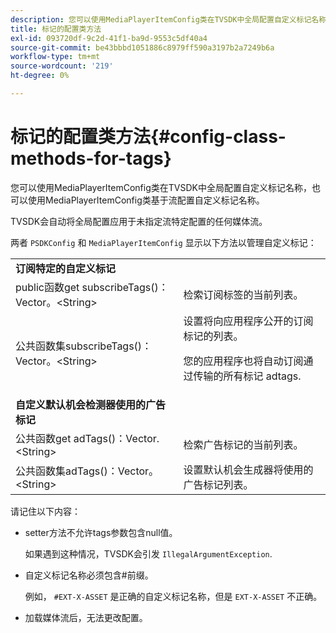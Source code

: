 ```yaml
---
description: 您可以使用MediaPlayerItemConfig类在TVSDK中全局配置自定义标记名称，也可以使用MediaPlayerItemConfig类基于流配置自定义标记名称。
title: 标记的配置类方法
exl-id: 093720df-9c2d-41f1-ba9d-9553c5df40a4
source-git-commit: be43bbbd1051886c8979ff590a3197b2a7249b6a
workflow-type: tm+mt
source-wordcount: '219'
ht-degree: 0%

---
```


# 标记的配置类方法{#config-class-methods-for-tags}

您可以使用MediaPlayerItemConfig类在TVSDK中全局配置自定义标记名称，也可以使用MediaPlayerItemConfig类基于流配置自定义标记名称。

TVSDK会自动将全局配置应用于未指定流特定配置的任何媒体流。

两者 `PSDKConfig` 和 `MediaPlayerItemConfig` 显示以下方法以管理自定义标记：

<table id="table_B37A6C75270D47BC99258F2884AD6905"> 
 <tbody> 
  <tr> 
   <td colname="1"><b>订阅特定的自定义标记</b> </td> 
   <td colname="3"> </td>
  </tr> 
  <tr> 
   <td colname="col1"><span class="codeph"> public函数get subscribeTags()：Vector。&lt;String&gt;</span> </td> 
   <td colname="col2"> 检索订阅标签的当前列表。 </td> 
  </tr> 
  <tr> 
   <td colname="col1"><span class="codeph"> 公共函数集subscribeTags()：Vector。&lt;String&gt;</span> </td> 
   <td colname="col2">设置将向应用程序公开的订阅标记的列表。 <p>您的应用程序也将自动订阅通过传输的所有标记 <span class="codeph"> adtags</span>. </p> </td> 
  </tr> 
  <tr> 
   <td colname="1"><b>自定义默认机会检测器使用的广告标记 </b> </td> 
   <td colname="3"> </td>
  </tr> 
  <tr> 
   <td colname="col1"><span class="codeph"> 公共函数get adTags()：Vector.&lt;String&gt;</span> </td> 
   <td colname="col2"> 检索广告标记的当前列表。 </td> 
  </tr> 
  <tr> 
   <td colname="col1"><span class="codeph"> 公共函数集adTags()：Vector。&lt;String&gt;</span> </td> 
   <td colname="col2"> 设置默认机会生成器将使用的广告标记列表。 </td> 
  </tr> 
 </tbody> 
</table>

请记住以下内容：

* setter方法不允许tags参数包含null值。

   如果遇到这种情况，TVSDK会引发 `IllegalArgumentException`.
* 自定义标记名称必须包含#前缀。

   例如， `#EXT-X-ASSET` 是正确的自定义标记名称，但是 `EXT-X-ASSET` 不正确。
* 加载媒体流后，无法更改配置。
